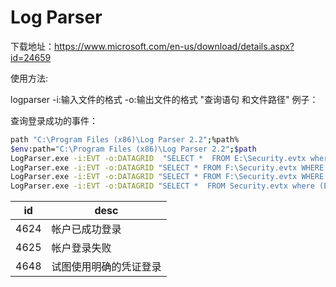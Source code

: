 # Log Parser

下载地址：https://www.microsoft.com/en-us/download/details.aspx?id=24659

使用方法:

logparser -i:输入文件的格式 -o:输出文件的格式 "查询语句 和文件路径"
例子：

查询登录成功的事件：

```sh
path "C:\Program Files (x86)\Log Parser 2.2";%path%
$env:path="C:\Program Files (x86)\Log Parser 2.2";$path
LogParser.exe -i:EVT -o:DATAGRID  "SELECT *  FROM E:\Security.evtx where EventID=4624"
LogParser.exe -i:EVT -o:DATAGRID "SELECT * FROM F:\Security.evtx WHERE EventID=4624 ORDER BY TimeGenerated DESC"
LogParser.exe -i:EVT -o:DATAGRID "SELECT * FROM F:\Security.evtx WHERE EventID=4624 OR EventID=4625 ORDER BY TimeGenerated DESC"
LogParser.exe -i:EVT -o:DATAGRID "SELECT *  FROM Security.evtx where (EventID=4624 OR EventID=4625) AND Message LIKE '%源网络地址%'  ORDER BY TimeGenerated DESC"

```

| id   | desc                   |
| ---- | ---------------------- |
| 4624 | 帐户已成功登录         |
| 4625 | 帐户登录失败           |
| 4648 | 试图使用明确的凭证登录 |
